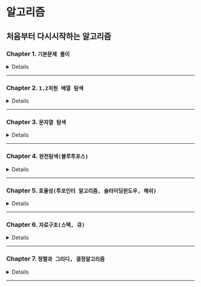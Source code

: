# 알고리즘

## 처음부터 다시시작하는 알고리즘

### Chapter 1. `기본문제 풀이`

<details>
</br>

| 번호 |                        문제                        |                  Code                   |
| :--: | :------------------------------------------------: | :-------------------------------------: |
|  01  |     [세 수 중 최솟값](./Chapter1/01/README.md)     | [JavaScript](./Chapter1/01/solution.js) |
|  02  |     [삼각형 판별하기](./Chapter1/02/README.md)     | [JavaScript](./Chapter1/02/solution.js) |
|  03  |        [연필 개수](./Chapter1/03/README.md)        | [JavaScript](./Chapter1/03/solution.js) |
|  04  | [1부터 N까지 합 출력하기](./Chapter1/04/README.md) | [JavaScript](./Chapter1/04/solution.js) |
|  05  |      [최솟값 구하기](./Chapter1/05/README.md)      | [JavaScript](./Chapter1/05/solution.js) |
|  06  |          [홀수](./Chapter1/06/README.md)           | [JavaScript](./Chapter1/06/solution.js) |
|  07  |         [10부제](./Chapter1/07/README.md)          | [JavaScript](./Chapter1/07/solution.js) |
|  08  |       [일곱 난쟁이](./Chapter1/08/README.md)       | [JavaScript](./Chapter1/08/solution.js) |
|  09  |        [A를 #으로](./Chapter1/09/README.md)        | [JavaScript](./Chapter1/09/solution.js) |
|  10  |        [문자 찾기](./Chapter1/10/README.md)        | [JavaScript](./Chapter1/10/solution.js) |
|  11  |       [대문자 찾기](./Chapter1/11/README.md)       | [JavaScript](./Chapter1/11/solution.js) |
|  12  |      [대문자로 통일](./Chapter1/12/README.md)      | [JavaScript](./Chapter1/12/solution.js) |
|  13  |      [대소문자 변환](./Chapter1/13/README.md)      | [JavaScript](./Chapter1/13/solution.js) |
|  14  |     [가장 긴 문자열](./Chapter1/14/README.md)      | [JavaScript](./Chapter1/14/solution.js) |
|  15  |    [가운데 문자 출력](./Chapter1/15/README.md)     | [JavaScript](./Chapter1/15/solution.js) |
|  16  |      [중복문자제거](./Chapter1/16/README.md)       | [JavaScript](./Chapter1/16/solution.js) |
|  17  |      [중복단어제거](./Chapter1/17/README.md)       | [JavaScript](./Chapter1/17/solution.js) |

</details>

---

### Chapter 2. `1,2차원 배열 탐색`

<details>
</br>

| 번호 |                   문제                    |                  Code                   |
| :--: | :---------------------------------------: | :-------------------------------------: |
|  01  | [큰 수 출력하기](./Chapter2/01/README.md) | [JavaScript](./Chapter2/01/solution.js) |
|  02  |  [보이는 학생](./Chapter2/02/README.md)   | [JavaScript](./Chapter2/02/solution.js) |
|  03  |  [가위 바위 보](./Chapter2/03/README.md)  | [JavaScript](./Chapter2/03/solution.js) |
|  04  |    [점수계산](./Chapter2/04/README.md)    | [JavaScript](./Chapter2/04/solution.js) |
|  05  |   [등수구하기](./Chapter2/05/README.md)   | [JavaScript](./Chapter2/05/solution.js) |
|  06  | [격자판 최대합](./Chapter2/06/README.md)  | [JavaScript](./Chapter2/06/solution.js) |
|  07  |     [봉우리](./Chapter2/07/README.md)     | [JavaScript](./Chapter2/07/solution.js) |

</details>

---

### Chapter 3. `문자열 탐색`

<details>
</br>

| 번호 |                     문제                      |                  Code                   |
| :--: | :-------------------------------------------: | :-------------------------------------: |
|  01  |    [회문 문자열](./Chapter3/01/README.md)     | [JavaScript](./Chapter3/01/solution.js) |
|  02  |  [유효한 팰린드롬](./Chapter3/02/README.md)   | [JavaScript](./Chapter3/02/solution.js) |
|  03  |    [숫자만 추출](./Chapter3/03/README.md)     | [JavaScript](./Chapter3/03/solution.js) |
|  04  | [가장 짧은 문자거리](./Chapter3/04/README.md) | [JavaScript](./Chapter3/04/solution.js) |
|  05  |    [문자열 압축](./Chapter3/05/README.md)     | [JavaScript](./Chapter3/05/solution.js) |

</details>

---

### Chapter 4. `완전탐색(블루투포스)`

<details>
</br>

| 번호 |                  문제                  |                  Code                   |
| :--: | :------------------------------------: | :-------------------------------------: |
|  01  | [자릿수의 합](./Chapter4/01/README.md) | [JavaScript](./Chapter4/01/solution.js) |
|  02  | [뒤집은 소수](./Chapter4/02/README.md) | [JavaScript](./Chapter4/02/solution.js) |
|  03  |   [멘토링](./Chapter4/03/README.md)    | [JavaScript](./Chapter4/03/solution.js) |
|  04  |  [졸업선물](./Chapter4/04/README.md)   | [JavaScript](./Chapter4/04/solution.js) |
|  05  | [K번째 큰 수](./Chapter4/05/README.md) | [JavaScript](./Chapter4/05/solution.js) |

</details>

---

### Chapter 5. `효율성(투포인터 알고리즘, 슬라이딩윈도우, 해쉬)`

<details>
</br>

| 번호 |                                      문제                                      |                  Code                   |
| :--: | :----------------------------------------------------------------------------: | :-------------------------------------: |
|  01  |                   [두 배열 합치기](./Chapter5/01/README.md)                    | [JavaScript](./Chapter5/01/solution.js) |
|  02  |                   [공통원소 구하기](./Chapter5/02/README.md)                   | [JavaScript](./Chapter5/02/solution.js) |
|  03  |                   [연속 부분수열 1](./Chapter5/03/README.md)                   | [JavaScript](./Chapter5/03/solution.js) |
|  04  |                   [연속 부분수열 2](./Chapter5/04/README.md)                   | [JavaScript](./Chapter5/04/solution.js) |
|  05  |                      [최대 매출](./Chapter5/05/README.md)                      | [JavaScript](./Chapter5/05/solution.js) |
|  06  |                   [학급 회장(해쉬)](./Chapter5/06/README.md)                   | [JavaScript](./Chapter5/06/solution.js) |
|  07  |                   [아나그램(해쉬)](./Chapter5/07/README.md)                    | [JavaScript](./Chapter5/07/solution.js) |
|  08  | [모든 아나그램 찾기(해쉬, 투포인터, 슬라이딩 윈도우)](./Chapter5/08/README.md) | [JavaScript](./Chapter5/08/solution.js) |

</details>

---

### Chapter 6. `자료구조(스택, 큐)`

<details>
</br>

| 번호 |                      문제                       |                  Code                   |
| :--: | :---------------------------------------------: | :-------------------------------------: |
|  01  |     [올바른 괄호](./Chapter6/01/README.md)      | [JavaScript](./Chapter6/01/solution.js) |
|  02  |     [괄호문자제거](./Chapter6/02/README.md)     | [JavaScript](./Chapter6/02/solution.js) |
|  03  | [크레인 인형뽑기 게임](./Chapter6/03/README.md) | [JavaScript](./Chapter6/03/solution.js) |
|  04  | [후위식 연산(postfix)](./Chapter6/04/README.md) | [JavaScript](./Chapter6/04/solution.js) |
|  05  |       [쇠막대기](./Chapter6/05/README.md)       | [JavaScript](./Chapter6/05/solution.js) |
|  06  |    [공주구하기(큐)](./Chapter6/06/README.md)    | [JavaScript](./Chapter6/06/solution.js) |
|  07  |    [교육과정 설계](./Chapter6/07/README.md)     | [JavaScript](./Chapter6/07/solution.js) |

</details>

---

### Chapter 7. `정렬과 그리디, 결정알고리즘`

<details>
</br>

| 번호 |                      문제                      |                  Code                   |
| :--: | :--------------------------------------------: | :-------------------------------------: |
|  01  |      [선택 정렬](./Chapter7/01/README.md)      | [JavaScript](./Chapter7/01/solution.js) |
|  02  |      [버블 정렬](./Chapter7/02/README.md)      | [JavaScript](./Chapter7/02/solution.js) |
|  03  |    [Special Sort](./Chapter7/03/README.md)     | [JavaScript](./Chapter7/03/solution.js) |
|  04  |      [삽입 정렬](./Chapter7/04/README.md)      | [JavaScript](./Chapter7/04/solution.js) |
|  05  | [Least Recently Used](./Chapter7/05/README.md) | [JavaScript](./Chapter7/05/solution.js) |
|  06  |   [장난꾸러기 현수](./Chapter7/06/README.md)   | [JavaScript](./Chapter7/06/solution.js) |
|  07  |      [좌표 정렬](./Chapter7/07/README.md)      | [JavaScript](./Chapter7/07/solution.js) |
|  08  |     [회의실 배정](./Chapter7/08/README.md)     | [JavaScript](./Chapter7/08/solution.js) |

</details>

---
